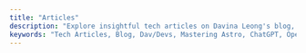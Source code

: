 ```yaml
---
title: "Articles"
description: "Explore insightful tech articles on Davina Leong's blog, Dav/Devs. Dive into topics like mastering Astro, harnessing ChatGPT, delving into AI, and more. Stay informed and engaged with the latest in technology."
keywords: "Tech Articles, Blog, Dav/Devs, Mastering Astro, ChatGPT, OpenAI API, Password Creativity, AI Exploration, Documentation, Web Development, Dav/Devs 2024, Web Terminology, Technology Insights."
---
```

